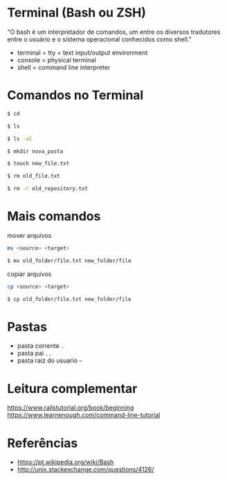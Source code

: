 # Terminal (Bash ou ZSH)

"O bash é um interpretador de comandos, um entre os diversos tradutores entre o
usuário e o sistema operacional conhecidos como shell."

+ terminal = tty = text input/output environment
+ console = physical terminal
+ shell = command line interpreter

# Comandos no Terminal

```bash
$ cd

$ ls

$ ls -al

$ mkdir nova_pasta

$ touch new_file.txt

$ rm old_file.txt

$ rm -r old_repository.txt
```

# Mais comandos

mover arquivos
```bash
mv <source> <target>

$ mv old_folder/file.txt new_folder/file
```

copiar arquivos
```bash
cp <source> <target>

$ cp old_folder/file.txt new_folder/file
```

# Pastas

+ pasta corrente `.`
+ pasta pai `..`
+ pasta raiz do usuario `~`

# Leitura complementar

https://www.railstutorial.org/book/beginning
https://www.learnenough.com/command-line-tutorial

# Referências

+ https://pt.wikipedia.org/wiki/Bash
+ http://unix.stackexchange.com/questions/4126/
